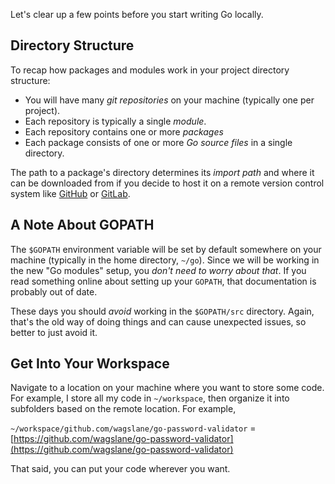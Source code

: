 Let's clear up a few points before you start writing Go locally.

## Directory Structure

To recap how packages and modules work in your project directory structure:

- You will have many _git repositories_ on your machine (typically one per project).
- Each repository is typically a single _module_.
- Each repository contains one or more _packages_
- Each package consists of one or more _Go source files_ in a single directory.

The path to a package's directory determines its _import path_ and where it can be downloaded from if you decide to host it on a remote version control system like [GitHub](https://github.com) or [GitLab](https://gitlab.com).

## A Note About GOPATH

The `$GOPATH` environment variable will be set by default somewhere on your machine (typically in the home directory, `~/go`). Since we will be working in the new "Go modules" setup, you _don't need to worry about that_. If you read something online about setting up your `GOPATH`, that documentation is probably out of date.

These days you should _avoid_ working in the `$GOPATH/src` directory. Again, that's the old way of doing things and can cause unexpected issues, so better to just avoid it.

## Get Into Your Workspace

Navigate to a location on your machine where you want to store some code. For example, I store all my code in `~/workspace`, then organize it into subfolders based on the remote location. For example,

`~/workspace/github.com/wagslane/go-password-validator` = [https://github.com/wagslane/go-password-validator](https://github.com/wagslane/go-password-validator)

That said, you can put your code wherever you want.